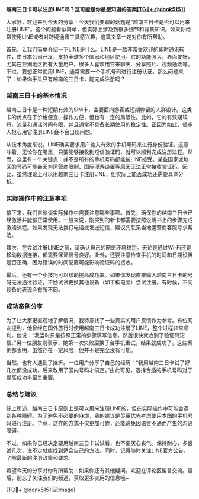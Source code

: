 **越南三日卡可以注册LINE吗？这可能是你最想知道的答案[[TG💪+ @donk5151](https://t.me/s/donk5151)]**

大家好，欢迎来到今天的分享！今天我们要聊的话题是“越南三日卡是否可以用来注册LINE”。这个问题看似简单，但实际上涉及到很多细节和背景知识。如果你经常使用LINE或者对跨境通讯工具感兴趣，这篇文章一定对你有所帮助。

首先，让我们简单介绍一下LINE是什么。LINE是一款非常受欢迎的即时通讯软件，由日本公司开发，支持全球多个国家和地区使用。它的功能强大，界面友好，尤其在亚洲地区拥有大量用户。很多人喜欢用它来聊天、分享照片、视频通话等。不过，要想正常使用LINE，通常需要一个手机号码进行注册认证。那么问题来了：如果你手头只有越南的三日卡，能完成注册吗？

### 越南三日卡的基本情况

越南三日卡是一种短期有效的SIM卡，主要面向游客或短期停留的人群设计。这类卡的优点在于价格便宜、操作方便，但也有一定的局限性。比如，它的有效期较短，流量和通话时间有限，并且通常不具备长期使用的稳定性。正因为如此，很多人担心用它注册LINE会不会出现问题。

从技术角度来说，LINE确实要求用户输入有效的手机号码来进行身份验证。这意味着，无论你在哪里，只要能够接收到短信验证码，就可以顺利完成注册过程。然而，这里有一个关键点：并不是所有的手机号码都能被LINE接受。某些国家或地区的号码可能会因为运营商限制、国际漫游设置等原因无法正常接收验证码。因此，虽然理论上可以用越南三日卡注册LINE，但实际上能否成功还需要具体分析。

### 实际操作中的注意事项

接下来，我们来谈谈实际操作中需要注意哪些事项。首先，确保你的越南三日卡已经激活并能够正常使用。一般来说，刚买到的新卡都需要按照说明书上的步骤完成激活流程。如果发现无法拨打电话或发送短信，建议先联系当地运营商客服寻求帮助。

其次，在尝试注册LINE之前，请确认自己的网络环境稳定。无论是通过Wi-Fi还是移动数据连接，都需要保证信号良好。此外，还要注意检查手机的时间和日期设置是否正确，因为错误的时间配置可能影响验证码的接收。

最后，还有一个小技巧可以帮助提高成功率。如果你发现直接输入越南三日卡的号码无法通过验证，不妨试试更换其他设备（如平板电脑）尝试注册。有时候，不同设备的表现会有所不同。

### 成功案例分享

为了让大家更直观地了解情况，我特意找了一些真实的用户反馈作为参考。有位网友提到，他曾经在国外旅行时使用越南三日卡成功注册了LINE，整个过程非常顺利。他说：“我当时只是按照正常的步骤填写信息，然后很快就收到了验证码短信。”另一位朋友则表示，她第一次失败后换了台手机重试，结果就成功了。这些案例都表明，虽然存在一定风险，但并不是完全没有可能。

当然，也有人遇到了挫折。一位用户分享了自己的经历：“我用越南三日卡试了好几次都没成功，后来改用了国内号码才搞定。”由此可见，选择合适的手机号码对于提高成功率至关重要。

### 总结与建议

综上所述，越南三日卡原则上是可以用来注册LINE的，但在实际操作中可能会遇到各种障碍。为了避免不必要的麻烦，我的建议是尽量优先考虑使用本国的手机号码进行注册。毕竟，这样的方式不仅更加可靠，还能避免因语言不通而产生的沟通障碍。

不过，如果你已经决定要用越南三日卡试试看，也不要灰心丧气。保持耐心，多尝试几次，说不定就能找到适合自己的方法。同时，记得随时关注LINE官方公告，了解最新的注册政策和要求。

希望今天的分享对你有所帮助！如果你还有其他疑问，欢迎在评论区留言交流。最后，别忘了关注我们的频道，获取更多实用的信息哦~ 

[[TG💪+ @donk5151](https://t.me/s/donk5151) ![Image](https://i.postimg.cc/rwNCRYN7/Snipaste-2025-04-30-17-27-05.png)]